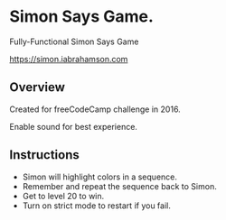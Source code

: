 # Simon Says Game.

Fully-Functional Simon Says Game

https://simon.iabrahamson.com

## Overview

Created for freeCodeCamp challenge in 2016.

Enable sound for best experience.

## Instructions

- Simon will highlight colors in a sequence.
- Remember and repeat the sequence back to Simon.
- Get to level 20 to win.
- Turn on strict mode to restart if you fail.
